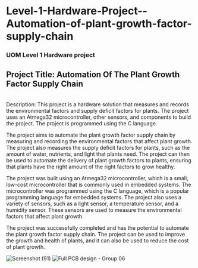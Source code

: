 # Level-1-Hardware-Project--Automation-of-plant-growth-factor-supply-chain
<h3>UOM Level 1 Hardware project</h3>

<h2> Project Title: Automation Of The Plant Growth Factor Supply Chain </h2>
<br>
Description: 
This project is a hardware solution that measures and records the environmental factors and supply deficit factors for plants. The project uses an Atmega32 microcontroller, other sensors, and components to build the project. The project is programmed using the C language.

The project aims to automate the plant growth factor supply chain by measuring and recording the environmental factors that affect plant growth. The project also measures the supply deficit factors for plants, such as the amount of water, nutrients, and light that plants need. The project can then be used to automate the delivery of plant growth factors to plants, ensuring that plants have the right amount of the right factors to grow healthy.

The project was built using an Atmega32 microcontroller, which is a small, low-cost microcontroller that is commonly used in embedded systems. The microcontroller was programmed using the C language, which is a popular programming language for embedded systems. The project also uses a variety of sensors, such as a light sensor, a temperature sensor, and a humidity sensor. These sensors are used to measure the environmental factors that affect plant growth.

The project was successfully completed and has the potential to automate the plant growth factor supply chain. The project can be used to improve the growth and health of plants, and it can also be used to reduce the cost of plant growth.

![Screenshot (91)](https://user-images.githubusercontent.com/72347305/189924935-963bdc6b-50dc-4180-a7a6-f4e5d43e4db1.png)
![Full PCB design - Group 06](https://user-images.githubusercontent.com/72347305/189925148-04f6badb-59b1-4b20-94ff-2fcb0dd2c876.png)
    
